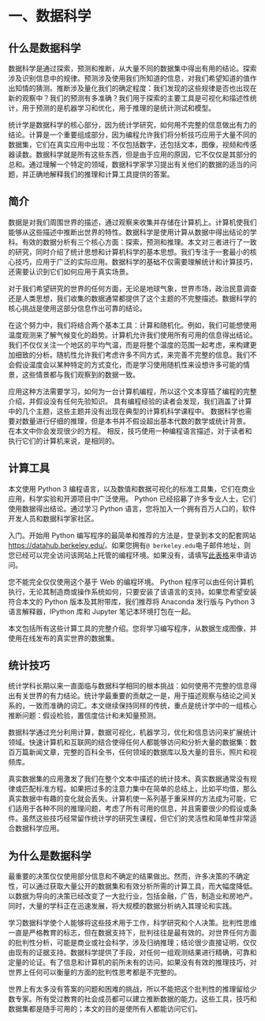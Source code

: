 # 一、数据科学

## 什么是数据科学

数据科学是通过探索，预测和推断，从大量不同的数据集中得出有用的结论。探索涉及识别信息中的规律。预测涉及使用我们所知道的信息，对我们希望知道的值作出知情的猜测。推断涉及量化我们的确定程度：我们发现的这些规律是否也出现在新的观察中？我们的预测有多准确？我们用于探索的主要工具是可视化和描述性统计，用于预测的是机器学习和优化，用于推理的是统计测试和模型。

统计学是数据科学的核心部分，因为统计学研究，如何用不完整的信息做出有力的结论。计算是一个重要组成部分，因为编程允许我们将分析技巧应用于大量不同的数据集，它们在真实应用中出现：不仅包括数字，还包括文本，图像，视频和传感器读数。数据科学就是所有这些东西，但是由于应用的原因，它不仅仅是其部分的总和。通过理解一个特定的领域，数据科学家学习提出有关他们的数据的适当的问题，并正确地解释我们的推理和计算工具提供的答案。

## 简介

数据是对我们周围世界的描述，通过观察来收集并存储在计算机上。计算机使我们能够从这些描述中推断出世界的特性。数据科学是使用计算从数据中得出结论的学科。有效的数据分析有三个核心方面：探索，预测和推理。本文对三者进行了一致的研究，同时介绍了统计思想和计算机科学的基本思想。我们专注于一套最小的核心技巧，应用于广泛的实际应用。数据科学的基础不仅需要理解统计和计算技巧，还需要认识到它们如何应用于真实场景。

对于我们希望研究的世界的任何方面，无论是地球气象，世界市场，政治民意调查还是人类思想，我们收集的数据通常都提供了这个主题的不完整描述。数据科学的核心挑战是使用这部分信息作出可靠的结论。

在这个努力中，我们将结合两个基本工具：计算和随机化。例如，我们可能想使用温度观测来了解气候变化的趋势。计算机允许我们使用所有可用的信息得出结论。我们不仅仅关注一个地区的平均气温，而是将整个温度的范围一起考虑，来构建更加细致的分析。随机性允许我们考虑许多不同方式，来完善不完整的信息。我们不会假设温度会以某种特定的方式变化，而是学习使用随机性来设想许多可能的情景，这些情景都与我们观察到的数据一致。

应用这种方法需要学习，如何为一台计算机编程，所以这个文本穿插了编程的完整介绍，并假设没有任何先验知识。 具有编程经验的读者会发现，我们涵盖了计算中的几个主题，这些主题并没有出现在典型的计算机科学课程中。 数据科学也需要对数量进行仔细的推理，但是本书并不假设超出基本代数的数学或统计背景。 在本文中你会发现很少的方程。 相反，技巧使用一种编程语言描述，对于读者和执行它们的计算机来说，是相同的。

## 计算工具

本文使用 Python 3 编程语言，以及数值和数据可视化的标准工具集，它们在商业应用，科学实验和开源项目中广泛使用。 Python 已经招募了许多专业人士，它们使用数据得出结论。通过学习 Python 语言，您将加入一个拥有百万人口的，软件开发人员和数据科学家社区。

入门。开始用 Python 编写程序的最简单和推荐的方法是，登录到本文的配套网站 <https://datahub.berkeley.edu/>。如果您拥有`@ berkeley.edu`电子邮件地址，则您已经可以完全访问该网站上托管的编程环境。如果没有，请填写[此表格](https://goo.gl/forms/saQpxdqzS2rKxjTc2)来申请访问。

您不能完全仅仅使用这个基于 Web 的编程环境。 Python 程序可以由任何计算机执行，无论其制造商或操作系统如何，只要安装了该语言的支持。如果您希望安装符合本文的 Python 版本及其附带库，我们推荐将 Anaconda 发行版与 Python 3 语言解释器，IPython 库和 Jupyter 笔记本环境打包在一起。

本文包括所有这些计算工具的完整介绍。您将学习编写程序，从数据生成图像，并使用在线发布的真实世界的数据集。

## 统计技巧

统计学科长期以来一直面临与数据科学相同的根本挑战：如何使用不完整的信息得出有关世界的有力结论。统计学最重要的贡献之一是，用于描述观察与结论之间关系的，一致而准确的词汇。本文继续保持同样的传统，重点是统计学中的一组核心推断问题：假设检验，置信度估计和未知量预测。

数据科学通过充分利用计算，数据可视化，机器学习，优化和信息访问来扩展统计领域。快速计算机和互联网的结合使得任何人都能够访问和分析大量的数据集：数百万篇新闻文章，完整的百科全书，任何领域的数据库以及大量的音乐，照片和视频库。

真实数据集的应用激发了我们在整个文本中描述的统计技术。真实数据通常没有规律或匹配标准方程。如果把过多的注意力集中在简单的总结上，比如平均值，那么真实数据中有趣的变化就会丢失。计算机使一系列基于重采样的方法成为可能，它们适用于各种不同的推理问题，考虑了所有可用的信息，并且需要很少的假设或条件。虽然这些技巧经常留作统计学的研究生课程，但它们的灵活性和简单性非常适合数据科学应用。

## 为什么是数据科学

最重要的决策仅仅使用部分信息和不确定的结果做出。然而，许多决策的不确定性，可以通过获取大量公开的数据集和有效分析所需的计算工具，而大幅度降低。以数据为导向的决策已经改变了一大批行业，包括金融，广告，制造业和房地产。同时，大量的学科正在迅速发展，将大规模的数据分析纳入其理论和实践。

学习数据科学使个人能够将这些技术用于工作，科学研究和个人决策。批判性思维一直是严格教育的标志，但在数据支持下，批判往往是最有效的。对世界任何方面的批判性分析，可能是商业或社会科学，涉及归纳推理；结论很少直接证明，仅仅由现有的证据支持。数据科学提供了手段，对任何一组观测结果进行精确，可靠和定量的论证。有了信息和计算机的前所未有的访问，如果没有有效的推理技巧，对世界上任何可以衡量的方面的批判性思考都是不完整的。

世界上有太多没有答案的问题和困难的挑战，所以不能把这个批判性的推理留给少数专家。所有受过教育的社会成员都可以建立推断数据的能力。这些工具，技巧和数据集都是随手可用的；本文的目的是使所有人都能访问它们。
